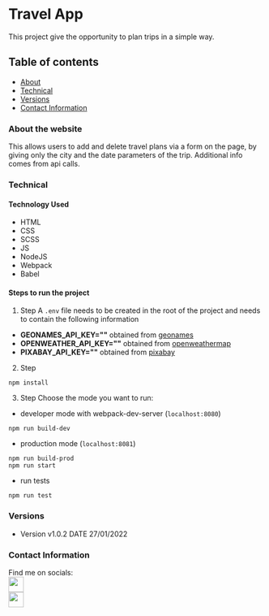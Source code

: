 # Travel App

This project give the opportunity to plan trips in a simple way.

## Table of contents

- [About](#about-the-website)
- [Technical](#technical)
- [Versions](#versions)
- [Contact Information](#contact-information)

### About the website

This allows users to add and delete travel plans via a form on the page, by giving only the city and the date parameters of the trip.
Additional info comes from api calls.

### Technical

#### Technology Used

- HTML
- CSS
- SCSS
- JS
- NodeJS
- Webpack
- Babel

#### Steps to run the project

1. Step
A `.env` file needs to be created in the root of the project and needs to contain the following information

- **GEONAMES_API_KEY=""** obtained from [geonames](https://www.geonames.org/export/web-services.html)
- **OPENWEATHER_API_KEY=""** obtained from [openweathermap](https://openweathermap.org/)
- **PIXABAY_API_KEY=""** obtained from [pixabay](https://pixabay.com/api/docs/)

2. Step

```console
npm install
```
3. Step
Choose the mode you want to run:
- developer mode with webpack-dev-server (`localhost:8080`)
```console
npm run build-dev
```
- production mode (`localhost:8081`)
```console
npm run build-prod
npm run start
```

- run tests
```console
npm run test
```

### Versions

- Version v1.0.2 DATE 27/01/2022

### Contact Information

Find me on socials:\
<a href="https://www.facebook.com/norelle0220">
    <img src="https://icon-library.com/images/facebook-icon-small/facebook-icon-small-17.jpg" width="30px">
</a>\
<a href="https://www.linkedin.com/in/nora-lovasi-maraz-66b71874/">
    <img src="https://iconarchive.com/download/i82926/limav/flat-gradient-social/Linkedin.ico" width="30px">
</a>